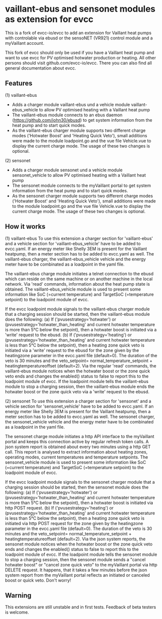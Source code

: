 # vaillant-ebus and sensonet modules as extension for evcc 

This is a fork of evcc-io/evcc to add an extension for Vaillant heat pumps with controlable via ebusd or the sensoNET (VR921) control module and a myVaillant account.

This fork of evcc should only be used if you have a Vaillant heat pump and want to use evcc for PV optimised hotwater production or heating.
All other persons should visit github.com/evcc-io/evcc. There you can also find all general documentation about evcc.

## Features
(1) vaillant-ebus
- Adds a charger module vaillant-ebus und a vehicle module vaillant-ebus_vehicle to allow PV optimised heating with a Vaillant heat pump
- The vaillant-ebus module connects to an ebus daemon (https://github.com/john30/ebusd) to get system information from the heat pump and to start quick modes.
- As the vaillant-ebus charger module supports two different charge modes ('Hotwater Boost' and 'Heating Quick Veto'), small additions were made to the
  module loadpoint.go and the vue file Vehicle.vue to display the current charge mode. The usage of these two changes is optional. 

(2) sensonet
- Adds a charger module sensonet und a vehicle module sensonet_vehicle to allow PV optimised heating with a Vaillant heat pump
- The sensonet module connects to the myVaillant portal to get system information from the heat pump and to start quick modes.
- As the sensonet charger module supports two different charge modes ('Hotwater Boost' and 'Heating Quick Veto'), small additions were made to the
  module loadpoint.go and the vue file Vehicle.vue to display the current charge mode. The usage of these two changes is optional. 

## How it works
(1) vaillant-ebus
To use this extension a charger section for 'vaillant-ebus' and a vehicle section for 'vaillant-ebus_vehicle' have to be added to evcc.yaml. If an energy meter
like Shelly 3EM is present for the Vaillant heatpump, then a meter section has to be added to evcc.yaml as well.
The vaillant-ebus charger, the vaillant-ebus_vehicle vehicle and the energy meter have to be combinated as a loadpoint in the yaml file.

The vaillant-ebus charge module initiates a telnet connection to the ebusd which can reside on the same machine or on another machine in the local network.
Via 'read' commands, information about the heat pump state is obtained. The vaillant-ebus_vehicle module is used to present some information like SoC (=current temperature) and TargetSoC (=temperature setpoint) to the loadpoint module of evcc.

If the evcc loadpoint module signals to the vaillant-ebus charger module that a charging session should be started, then the vaillant-ebus module does the following:
   (a) If ('pvusestrategy='hotwater') or (pvusestrategy='hotwater_than_heating' and current hotwater temperature is more than 5°C below the setpoint), then
         a hotwater boost is initiated via a 'write' request to the ebusd.
   (b) If ('pvusestrategy='heating') or (pvusestrategy='hotwater_than_heating' and current hotwater temperature is less than 5°C below the setpoint), then
         a heating zone quick veto is initiated via a 'write' request to the ebusd for the zone given by the heatingzone parameter in the evcc.yaml file (default=0). 
        The duration of the veto is 30 minutes and the veto_setpoint= normal_temperature_setpoint + heatingtemperatureoffset (default=2).
Via the regular 'read' commands, the vaillant-ebus module notices when the hotwater boost or the zone quick veto ends and changes the enabled() status to false to report
this to the loadpoint module of evcc.
If the loadpoint module tells the vaillant-ebus module to stop a charging session, then the vaillant-ebus module ends the hotwater boost or the zone quick veto via a 'write' request to the ebusd.

(2) sensonet
To use this extension a charger section for 'sensonet' and a vehicle section for 'sensonet_vehicle' have to be added to evcc.yaml. If an energy meter
like Shelly 3EM is present for the Vaillant heatpump, then a meter section has to be added to evcc.yaml as well.
The sensonet charger, the sensonet_vehicle vehicle and the energy meter have to be combinated as a loadpoint in the yaml file.

The sensonet charge module initiates a http API interface to the myVaillant portal and keeps this connection active by regular refresh token calls.
A json system report is obtained about every two minutes using a http GET call. This report is analysed to extract information about heating zones, operating modes, current temperatures and temperature setpoints.
The sensonet_vehicle module is used to present some information like SoC (=current temperature) and TargetSoC (=temperature setpoint) to the loadpoint module of evcc.

If the evcc loadpoint module signals to the sensonet charger module that a charging session should be started, then the sensonet module does the following:
   (a) If ('pvusestrategy='hotwater') or (pvusestrategy='hotwater_than_heating' and current hotwater temperature is more than 5°C below the setpoint), then
         a hotwater boost is initiated via http POST request.
   (b) If ('pvusestrategy='heating') or (pvusestrategy='hotwater_than_heating' and current hotwater temperature is less than 5°C below the setpoint), then
         a heating zone quick veto is initiated via http POST request for the zone given by the heatingzone parameter in the evcc.yaml file (default=0). 
        The duration of the veto is 30 minutes and the veto_setpoint= normal_temperature_setpoint + heatingtemperatureoffset (default=2).
Via the json system reports, the sensonet module notices when the hotwater boost or the zone quick veto ends and changes the enabled() status to false to report
this to the loadpoint module of evcc.
If the loadpoint module tells the sensonet module to stop a charging session, then the sensonet module sends a "cancel hotwater boost" or "cancel zone quick veto" to the myVaillant portal via http DELETE request.
It happens, that it takes a few minutes before the json system report from the myVaillant portal reflects an initiated or canceled boost or quick veto. Don't worry!

## Warning

This extensions are still unstable and in first tests.
Feedback of beta testers is welcome.
